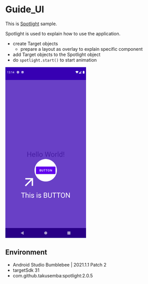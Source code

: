 # Guide_UI

This is [Spotlight](https://github.com/TakuSemba/Spotlight) sample.

Spotlight is used to explain how to use the application.

- create Target objects
    - prepare a layout as overlay to explain specific component
- add Target objects to the Spotlight object
- do ```spotlight.start()``` to start animation

<img width="50%" src="./docs/spotlight.png">

## Environment

- Android Studio Bumblebee | 2021.1.1 Patch 2
- targetSdk 31
- com.github.takusemba:spotlight:2.0.5

